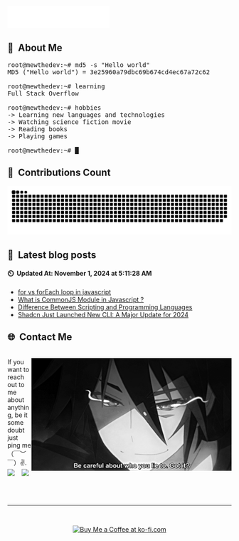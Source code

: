 <img src="./assets/header.svg"></img>

## :space_invader: &nbsp;About Me

<pre><samp>root@mewthedev:~# <kbd>md5 -s "Hello world"</kbd>
MD5 ("Hello world") = 3e25960a79dbc69b674cd4ec67a72c62

root@mewthedev:~# <kbd>learning</kbd>
Full Stack Overflow

root@mewthedev:~# <kbd>hobbies</kbd>
-> Learning new languages and technologies
-> Watching science fiction movie
-> Reading books
-> Playing games

root@mewthedev:~# █</samp></pre>

## 🚀 &nbsp;Contributions Count

<picture>
  <source media="(prefers-color-scheme: dark)" srcset="assets/snk-dark.svg">
  <source media="(prefers-color-scheme: light)" srcset="assets/snk.svg">
  <img alt="github contribution grid snake animation" src="assets/snk.svg">
</picture>

## 📖 &nbsp;Latest blog posts

<!-- start-blog-posts -->

#### ⏲️ &nbsp;Updated At: November 1, 2024 at 5:11:28 AM

- [for vs forEach loop in javascript](https://mewis.me/articles/for-vs-foreach-loop-in-javascript)
- [What is CommonJS Module in Javascript ?](https://mewis.me/articles/what-is-commonjs-module-in-javascript)
- [Difference Between Scripting and Programming Languages](https://mewis.me/articles/difference-between-scripting-and-programming-languages)
- [Shadcn Just Launched New CLI: A Major Update for 2024](https://mewis.me/articles/shadcn-just-launched-new-cli-big-update-for-2024)
<!-- end-blog-posts -->

## 🌐 &nbsp;Contact Me

<p>
  <br>
  <img hight="320" width="450" align="right" alt="GIF" src="assets/lie.gif">
  If you want to reach out to me about anything, be it some doubt just ping me （￣︶￣）✌️.
  <br>
  <a href="https://www.instagram.com/mewthedev/"><img src="https://img.shields.io/badge/instagram-%23dc2743.svg?&style=for-the-badge&logo=instagram&logoColor=white" /></a>&nbsp;&nbsp;&nbsp;
  <a href="https://www.facebook.com/MeewMeewDev"><img src="https://img.shields.io/badge/facebook-%233B5998.svg?&style=for-the-badge&logo=facebook&logoColor=white" /></a>&nbsp;&nbsp;
</p>
<br>
<hr/>
<br>
<p align="center">
 <a href="https://ko-fi.com/mewdevpro">
   <img src="https://ko-fi.com/img/githubbutton_sm.svg" alt="Buy Me a Coffee at ko-fi.com" data-canonical-src="https://ko-fi.com/img/githubbutton_sm.svg" style="max-width: 100%;">
 </a>
</p>
